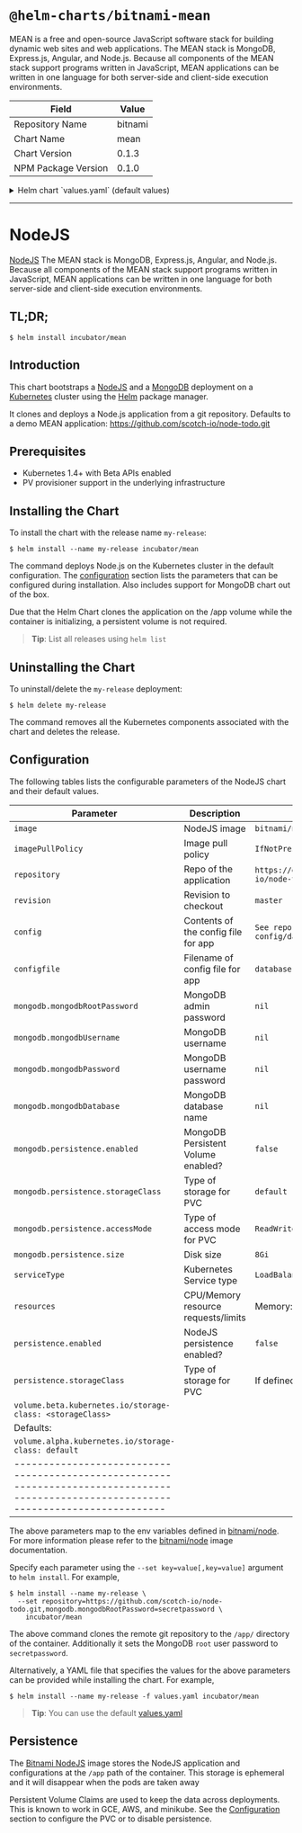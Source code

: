 # `@helm-charts/bitnami-mean`

MEAN is a free and open-source JavaScript software stack for building dynamic web sites and web applications. The MEAN stack is MongoDB, Express.js, Angular, and Node.js. Because all components of the MEAN stack support programs written in JavaScript, MEAN applications can be written in one language for both server-side and client-side execution environments.

| Field               | Value   |
| ------------------- | ------- |
| Repository Name     | bitnami |
| Chart Name          | mean    |
| Chart Version       | 0.1.3   |
| NPM Package Version | 0.1.0   |

<details>

<summary>Helm chart `values.yaml` (default values)</summary>

```yaml
## Bitnami node image version
## ref: https://hub.docker.com/r/bitnami/node/tags/
##
image: bitnami/node:7.5.0-r0

## Git repository http/https
##
repository: https://github.com/scotch-io/node-todo.git

## Git repository revision to checkout
##
revision: 5750cb4

## Specify a imagePullPolicy
## ref: http://kubernetes.io/docs/user-guide/images/#pre-pulling-images
##
imagePullPolicy: IfNotPresent

## Configure the application with a custom config file
## ref: https://github.com/scotch-io/node-todo#installation
##
config: |-
  module.exports = {
      remoteUrl: "mongodb://" +  process.env.MONGODB_USERNAME +":" + process.env.MONGODB_PASSWORD + "@" +  process.env.MONGODB_HOST +":"+ process.env.MONGODB_PORT + "/" +  process.env.MONGODB_DATABASE ,
      localUrl: "mongodb://" +  process.env.MONGODB_USERNAME +":" + process.env.MONGODB_PASSWORD + "@" +  process.env.MONGODB_HOST +":"+ process.env.MONGODB_PORT + "/" +  process.env.MONGODB_DATABASE
  };

configfile: database.js

##
## MongoDB chart configuration
##
mongodb:
  ## MongoDB admin password
  ## ref: https://github.com/bitnami/bitnami-docker-MongoDB/blob/master/README.md#setting-the-root-password-on-first-run
  # mongodbRootPassword:

  ## MongoDB custom user and database
  ## ref: https://github.com/bitnami/bitnami-docker-mongodb/blob/master/README.md#creating-a-user-and-database-on-first-run
  ##
  # mongodbUsername:
  # mongodbPassword:
  # mongodbDatabase:

  ## Enable persistence using Persistent Volume Claims
  ## ref: http://kubernetes.io/docs/user-guide/persistent-volumes/
  ##
  persistence:
    enabled: true
    ## If defined, volume.beta.kubernetes.io/storage-class: <storageClass>
    ## Default: volume.alpha.kubernetes.io/storage-class: default
    ##
    # storageClass:
    accessMode: ReadWriteOnce
    size: 8Gi

## Kubernetes configuration
## For minikube, set this to NodePort, elsewhere use LoadBalancer
##
serviceType: LoadBalancer

## Enable persistence using Persistent Volume Claims
## ref: http://kubernetes.io/docs/user-guide/persistent-volumes/
##
persistence:
  enabled: false
  path: /app/data
  ## If defined, volume.beta.kubernetes.io/storage-class: <storageClass>
  ## Default: volume.alpha.kubernetes.io/storage-class: default
  ##
  # storageClass:
  accessMode: ReadWriteOnce
  size: 1Gi

## Configure resource requests and limits
## ref: http://kubernetes.io/docs/user-guide/compute-resources/
##
resources:
  requests:
    memory: 512Mi
    cpu: 300m
```

</details>

---

# NodeJS

[NodeJS](https://www.nodejs.org) The MEAN stack is MongoDB, Express.js, Angular, and Node.js. Because all components of the MEAN stack support programs written in JavaScript, MEAN applications can be written in one language for both server-side and client-side execution environments.

## TL;DR;

```console
$ helm install incubator/mean
```

## Introduction

This chart bootstraps a [NodeJS](https://github.com/bitnami/bitnami-docker-node) and a [MongoDB](https://github.com/bitnami/bitnami-docker-mongodb) deployment on a [Kubernetes](http://kubernetes.io) cluster using the [Helm](https://helm.sh) package manager.

It clones and deploys a Node.js application from a git repository. Defaults to a demo MEAN application: https://github.com/scotch-io/node-todo.git

## Prerequisites

- Kubernetes 1.4+ with Beta APIs enabled
- PV provisioner support in the underlying infrastructure

## Installing the Chart

To install the chart with the release name `my-release`:

```console
$ helm install --name my-release incubator/mean
```

The command deploys Node.js on the Kubernetes cluster in the default configuration. The [configuration](#configuration) section lists the parameters that can be configured during installation. Also includes support for MongoDB chart out of the box.

Due that the Helm Chart clones the application on the /app volume while the container is initializing, a persistent volume is not required.

> **Tip**: List all releases using `helm list`

## Uninstalling the Chart

To uninstall/delete the `my-release` deployment:

```console
$ helm delete my-release
```

The command removes all the Kubernetes components associated with the chart and deletes the release.

## Configuration

The following tables lists the configurable parameters of the NodeJS chart and their default values.

| Parameter                                                                                                                              | Description                         | Default                                      |
| -------------------------------------------------------------------------------------------------------------------------------------- | ----------------------------------- | -------------------------------------------- |
| `image`                                                                                                                                | NodeJS image                        | `bitnami/node:{VERSION}`                     |
| `imagePullPolicy`                                                                                                                      | Image pull policy                   | `IfNotPresent`                               |
| `repository`                                                                                                                           | Repo of the application             | `https://github.com/scotch-io/node-todo.git` |
| `revision`                                                                                                                             | Revision to checkout                | `master`                                     |
| `config`                                                                                                                               | Contents of the config file for app | `See repo file config/database.js`           |
| `configfile`                                                                                                                           | Filename of config file for app     | `database.js`                                |
| `mongodb.mongodbRootPassword`                                                                                                          | MongoDB admin password              | `nil`                                        |
| `mongodb.mongodbUsername`                                                                                                              | MongoDB username                    | `nil`                                        |
| `mongodb.mongodbPassword`                                                                                                              | MongoDB username password           | `nil`                                        |
| `mongodb.mongodbDatabase`                                                                                                              | MongoDB database name               | `nil`                                        |
| `mongodb.persistence.enabled`                                                                                                          | MongoDB Persistent Volume enabled?  | `false`                                      |
| `mongodb.persistence.storageClass`                                                                                                     | Type of storage for PVC             | `default`                                    |
| `mongodb.persistence.accessMode`                                                                                                       | Type of access mode for PVC         | `ReadWriteOnce`                              |
| `mongodb.persistence.size`                                                                                                             | Disk size                           | `8Gi`                                        |
| `serviceType`                                                                                                                          | Kubernetes Service type             | `LoadBalancer`                               |
| `resources`                                                                                                                            | CPU/Memory resource requests/limits | Memory: `512Mi`, CPU: `300m`                 |
| `persistence.enabled`                                                                                                                  | NodeJS persistence enabled?         | `false`                                      |
| `persistence.storageClass`                                                                                                             | Type of storage for PVC             | If defined:                                  |
| `volume.beta.kubernetes.io/storage-class: <storageClass>`                                                                              |
| Defaults:                                                                                                                              |
| `volume.alpha.kubernetes.io/storage-class: default`                                                                                    |
| -------------------------------------------------------------------------------------------------------------------------------------- |

The above parameters map to the env variables defined in [bitnami/node](http://github.com/bitnami/bitnami-docker-node). For more information please refer to the [bitnami/node](http://github.com/bitnami/bitnami-docker-node) image documentation.

Specify each parameter using the `--set key=value[,key=value]` argument to `helm install`. For example,

```console
$ helm install --name my-release \
  --set repository=https://github.com/scotch-io/node-todo.git,mongodb.mongodbRootPassword=secretpassword \
    incubator/mean
```

The above command clones the remote git repository to the `/app/` directory of the container. Additionally it sets the MongoDB `root` user password to `secretpassword`.

Alternatively, a YAML file that specifies the values for the above parameters can be provided while installing the chart. For example,

```console
$ helm install --name my-release -f values.yaml incubator/mean
```

> **Tip**: You can use the default [values.yaml](values.yaml)

## Persistence

The [Bitnami NodeJS](https://github.com/bitnami/bitnami-docker-node) image stores the NodeJS application and configurations at the `/app` path of the container.
This storage is ephemeral and it will disappear when the pods are taken away

Persistent Volume Claims are used to keep the data across deployments. This is known to work in GCE, AWS, and minikube.
See the [Configuration](#configuration) section to configure the PVC or to disable persistence.
